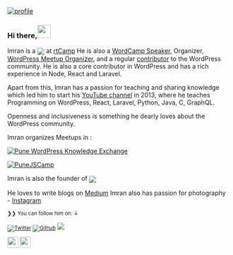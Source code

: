 <a href="https://youtube.com/ImranSayedDev/?sub_confirmation=1" target="_blank">
<img src="https://codeytek.com/wp-content/uploads/2020/07/stage-image.jpg" alt="profile" />
</a>

### Hi there,<img src="https://media.giphy.com/media/hvRJCLFzcasrR4ia7z/giphy.gif" width="30">

Imran is a <a href="https://www.youtube.com/c/ImranSayedDev"><img align="center" src="https://img.shields.io/badge/Full%20Stack-Engineer-brightgreen"/></a> at <a href="https://rtCamp.com">rtCamp</a>
He is also a <a href="[https://2020.asia.wordcamp.org/speaker/imran-sayed/](https://youtu.be/91anxAgQGJw?t=16868)">WordCamp Speaker</a>, Organizer, <a href="https://www.meetup.com/Pune-WordPress-Knowledge-Exchange/members/?op=leaders">WordPress Meetup Organizer</a>, and a regular <a href="https://profiles.wordpress.org/gsayed786/">contributor</a> to the WordPress community. He is also a core contributor in WordPress and has a rich experience in Node, React and Laravel.

Apart from this, Imran has a passion for teaching and sharing knowledge which led him to start his [YouTube channel](https://youtube.com/ImranSayedDev) in 2013, where he teaches Programming on WordPress, React, Laravel, Python, Java, C, GraphQL.

Openness and inclusiveness is something he dearly loves about the WordPress community.
</p>

Imran organizes Meetups in :

[![Pune WordPress Knowledge Exchange](https://img.shields.io/badge/1.meetup%20group-Pune%20WordPress%20Knowledge%20Exchange-blue)][m1]

[![PuneJSCamp](https://img.shields.io/badge/2.meetup%20group-PuneJSCamp-blue)][m2]

Imran is also the founder of <a href="https://codeytek.com"><img align="center" src="https://img.shields.io/badge/-Codeytek%20Academy-blue"/></a>
</p>

He loves to write blogs on [Medium](https://medium.com/@imranhsayed)
Imran also has passion for photography - [Instagram](https://www.instagram.com/kapture_magic/)

<small>❯❯ You can follow him on: ↓</strong>



[![Twitter](https://img.shields.io/twitter/follow/imranhsayed?label=%40imranhsayed&style=social)][t] [![Github](https://img.shields.io/github/followers/imranhsayed?style=social&label=Follow)][g] ![](https://komarev.com/ghpvc/?username=imranhsayed&style=flat-square&color=lightgrey)

[m1]: https://www.meetup.com/Pune-WordPress-Knowledge-Exchange
[m2]: https://www.meetup.com/PuneJSCamp/
[t]: https://twitter.com/imranhsayed
[g]: https://github.com/imranhsayed
<a href="https://www.youtube.com/c/ImranSayedDev?sub_confirmation=1"><img src="https://img.shields.io/badge/-YouTube-red?&style=for-the-badge&logo=youtube&logoColor=white" height=25></a>
<a href="https://imranhsayed.medium.com/"><img src="https://img.shields.io/badge/medium-%2312100E.svg?&style=for-the-badge&logo=medium&logoColor=white" height=25></a>
